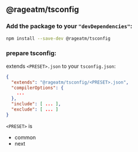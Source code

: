 ## @rageatm/tsconfig

### Add the package to your `"devDependencies"`:

```sh
npm install --save-dev @rageatm/tsconfig
```

### prepare tsconfig:

extends `<PRESET>.json` to your `tsconfig.json`:

```json
{
  "extends": "@rageatm/tsconfig/<PRESET>.json",
  "compilerOptions": {
    ...
  },
  "include": [ ... ],
  "exclude": [ ... ]
}
```

`<PRESET>` is

- common
- next
